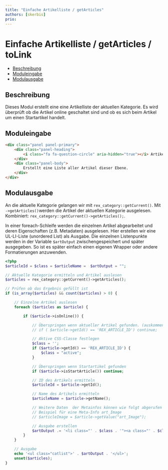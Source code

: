 ```yaml
---
title: "Einfache Artikelliste / getArticles"
authors: [skerbis]
prio:
---
```


# Einfache Artikelliste / getArticles / toLink

- [Beschreibung](#beschreibung)
- [Moduleingabe](#moduleingabe)
- [Modulausgabe](#modulausgabe)

<a name="beschreibung"></a>
## Beschreibung

Dieses Modul erstellt eine eine Artikelliste der aktuellen Kategorie. Es wird überprüft ob die Artikel online geschaltet sind und ob es sich beim Artikel um einen Startartikel handelt. 

<a name="moduleingabe"></a>
## Moduleingabe

```html
<div class="panel panel-primary">
	<div class="panel-heading">
		<i class="fa fa-question-circle" aria-hidden="true"></i> Artikelliste
	</div>
	<div class="panel-body">
		Erstellt eine Liste aller Artikel dieser Ebene. 
	</div>
</div>
```


<a name="modulausgabe"></a>
## Modulausgabe

An die aktuelle Kategorie gelangen wir mit `rex_category::getCurrent()`. Mit `->getArticles()`werden die Artikel der aktuellen Kategorie ausgelesen. Kombiniert: `rex_category::getCurrent()->getArticles();`. 

In einer foreach-Schleife werden die einzelnen Artikel abgearbeitet und deren Eigenschaften (z.B. Metadaten) ausgelesen. Hier erstellen wir eine UL-LI-Liste (unordered List) als Ausgabe. Die einzelnen Listenpunkte werden in der Variable `$artOutput` zwischengespeichert und später ausgegeben. So ist es später einfach einen eigenen Wrapper oder andere Formatierungen anzuwenden. 

```php
<?php
$articleId = $class = $articleName =  $artOutput = "";

// Aktuelle Kategorie ermitteln und Artikel auslesen
$articles = rex_category::getCurrent()->getArticles();

// Prüfen ob das Ergebnis gefüllt ist
if (is_array($articles) && count($articles) > 0) {

    // Einzelne Artikel auslesen
    foreach ($articles as $article) {

        if ($article->isOnline()) {

            // Überspringen wenn aktueller Artikel gefunden. (auskommentieren) 
            // if ( $article->getId() == 'REX_ARTICLE_ID') continue; 

            // Aktive CSS-Classe festlegen 
            $class = '';
            if ($article->getId() == 'REX_ARTICLE_ID') {
                $class = "active";
            }

            // Überspringen wenn Startartikel gefunden 
            if ($article->isStartArticle()) continue;

            // ID des Artikels ermitteln
            $articleId = $article->getId();

            // Name des Artikels ermitteln
            $articleName = $article->getName();

            // Weitere Daten  der Metainfos können wie folgt abgerufen werden:     
            // Beispiel für eine Meta-Info art_Image
            // $articleImage = $article->getValue("art_Image");

            // Ausgabe erstellen 
            $artOutput .= '<li class="' . $class . '"><a class="' . $class . '" href="' . rex_getUrl($articleId) . '">' . $articleName . '</a></li>' . "\n";
        }
    }

    // Ausgabe 
    echo '<ul class="catlist">' . $artOutput . '</ul>';
    unset($articles);
}

```


